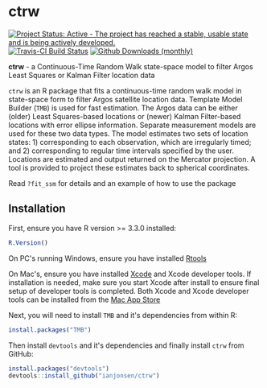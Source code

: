 # ctrw

[![Project Status: Active - The project has reached a stable, usable state and is being actively developed.](http://www.repostatus.org/badges/latest/active.svg)](http://www.repostatus.org/#active)
[![Travis-CI Build Status](https://travis-ci.org/ianjonsen/ctrw.svg?branch=master)](https://travis-ci.org/ianjonsen/ctrw)
[![Github Downloads (monthly)](https://img.shields.io/github/downloads/ianjonsen/ctrw/latest/total.svg)]()

**ctrw** - a Continuous-Time Random Walk state-space model to filter Argos Least Squares or Kalman Filter location data

`ctrw` is an R package that fits a continuous-time random walk model in state-space form to filter Argos satellite location data. Template Model Builder (`TMB`) is used for fast estimation. The Argos data can be either (older) Least Squares-based locations or (newer) Kalman Filter-based locations with error ellipse information. Separate measurement models are used for these two data types. The model estimates two sets of location states: 1) corresponding to each observation, which are irregularly timed; and 2) corresponding to regular time intervals specified by the user. Locations are estimated and output returned on the Mercator projection. A tool is provided to project these estimates back to spherical coordinates.

Read `?fit_ssm` for details and an example of how to use the package 

## Installation
First, ensure you have R version >= 3.3.0 installed:

```R
R.Version()
```

On PC's running Windows, ensure you have installed [Rtools](https://cran.r-project.org/bin/windows/Rtools/) 

On Mac's, ensure you have installed [Xcode](https://developer.apple.com/xcode/) and Xcode developer tools. If installation is needed, make sure you start Xcode after install to ensure final setup of developer tools is completed. Both Xcode and Xcode developer tools can be installed from the [Mac App Store](https://itunes.apple.com/au/app/xcode/id497799835?mt=12)

Next, you will need to install `TMB` and it's dependencies from within R:
```R
install.packages("TMB")
```

Then install `devtools` and it's dependencies and finally install `ctrw` from GitHub:

```R
install.packages("devtools")  
devtools::install_github("ianjonsen/ctrw")
```
